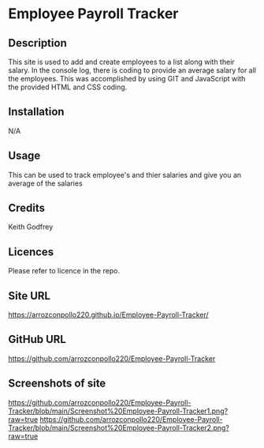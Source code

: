# Employee Payroll Tracker

## Description
This site is used to add and create employees to a list along with their salary. In the console log, there is coding to provide an average salary for all the employees. This was accomplished by using GIT and JavaScript with the provided HTML and CSS coding.

## Installation
N/A

## Usage
This can be used to track employee's and thier salaries and give you an average of the salaries

## Credits
Keith Godfrey

## Licences 
Please refer to licence in the repo.

## Site URL
https://arrozconpollo220.github.io/Employee-Payroll-Tracker/

## GitHub URL
https://github.com/arrozconpollo220/Employee-Payroll-Tracker


## Screenshots of site
https://github.com/arrozconpollo220/Employee-Payroll-Tracker/blob/main/Screenshot%20Employee-Payroll-Tracker1.png?raw=true
https://github.com/arrozconpollo220/Employee-Payroll-Tracker/blob/main/Screenshot%20Employee-Payroll-Tracker2.png?raw=true
